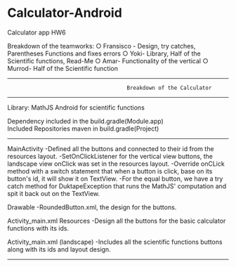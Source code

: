 # Calculator-Android
Calculator app HW6


Breakdown of the teamworks:
○ Fransisco - Design, try catches, Parentheses Functions and fixes errors
○ Yoki- Library, Half of the Scientific functions, Read-Me
○ Amar- Functionality of the vertical
○ Murrod- Half of the Scientific function

------------------------------------------------------------------------------------------------------------------------------
                                          Breakdown of the Calculator 
------------------------------------------------------------------------------------------------------------------------------

Library: MathJS Android for scientific functions

Dependency included in the build.gradle(Module.app)  
Included Repositories maven in build.gradle(Project)

-----------------------------------------------------

MainActivity
-Defined all the buttons and connected to their id from the resources layout.
-SetOnClickListener for the vertical view buttons, the landscape view onClick was set in the resources layout.
-Override onCLick method with a switch statement that when a button is click, base on its button's id, it will show it on TextView.
-For the equal button, we have a try catch method for DuktapeException that runs the MathJS' computation and spit it back out on the TextView.

Drawable
-RoundedButton.xml, the design for the buttons.

Activity_main.xml Resources
-Design all the buttons for the basic calculator functions with its ids.

Activity_main.xml (landscape)
-Includes all the scientific functions buttons along with its ids and layout design.

-------------------------------------------------------------------------------------------
